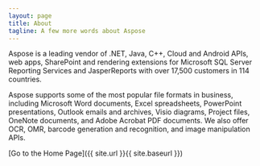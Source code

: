 ```yaml
---
layout: page
title: About
tagline: A few more words about Aspose
---
```


Aspose is a leading vendor of .NET, Java, C++, Cloud and Android APIs, web apps, SharePoint and rendering extensions for Microsoft SQL Server Reporting Services and JasperReports with over 17,500 customers in 114 countries.

Aspose supports some of the most popular file formats in business, including Microsoft Word documents, Excel spreadsheets, PowerPoint presentations, Outlook emails and archives, Visio diagrams, Project files, OneNote documents, and Adobe Acrobat PDF documents. We also offer OCR, OMR, barcode generation and recognition, and image manipulation APIs.

[Go to the Home Page]({{ site.url }}{{ site.baseurl }})
